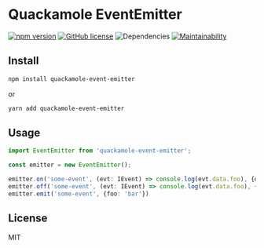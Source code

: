 Quackamole EventEmitter
=========================
[![npm version](https://badge.fury.io/js/quackamole-event-emitter.svg)](https://badge.fury.io/js/quackamole-event-emitter) [![GitHub license](https://img.shields.io/github/license/quackamole-dev/quackamole-event-emitter.svg)](https://github.com/quackamole-dev/quackamole-event-emitter/blob/main/LICENSE) ![Dependencies](https://img.shields.io/david/quackamole-dev/quackamole-event-emitter) [![Maintainability](https://api.codeclimate.com/v1/badges/a99a88d28ad37a79dbf6/maintainability)](https://codeclimate.com/github/quackamole-dev/quackamole-event-emitter)

## Install
```bash
npm install quackamole-event-emitter
```
or
```bash
yarn add quackamole-event-emitter
```

## Usage

```typescript
import EventEmitter from 'quackamole-event-emitter';

const emitter = new EventEmitter();

emitter.on('some-event', (evt: IEvent) => console.log(evt.data.foo), {once: true});
emitter.off('some-event', (evt: IEvent) => console.log(evt.data.foo), {once: true});
emitter.emit('some-event', {foo: 'bar'})
```

## License
MIT